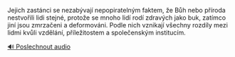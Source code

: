 
Jejich zastánci se nezabývají nepopiratelným faktem, že Bůh nebo příroda nestvořili lidi stejné, protože se mnoho lidí rodí zdravých jako buk, zatímco jiní jsou zmrzačeni a deformováni. Podle nich vznikají všechny rozdíly mezi lidmi kvůli vzdělání, příležitostem a společenským institucím.

[🔊 Poslechnout audio](/data/7-paragraphs/audio/chapter_38/para_008-Jejich-zastnci-se-nezabvaj-nepopiratelnm-fakte.mp3)
